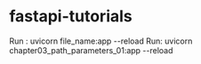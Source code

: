 # fastapi-tutorials
Run : uvicorn file_name:app --reload
Run: uvicorn chapter03_path_parameters_01:app --reload
